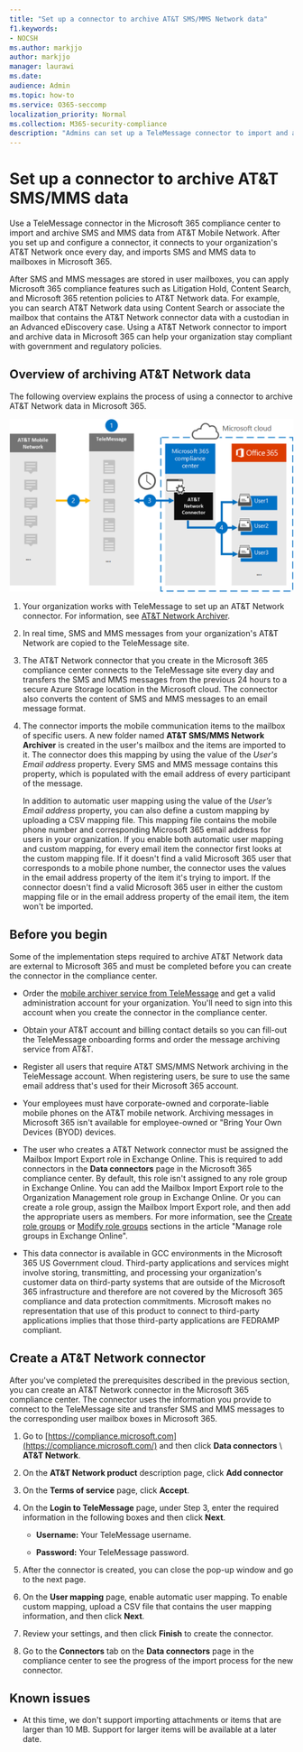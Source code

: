 ```yaml
---
title: "Set up a connector to archive AT&T SMS/MMS Network data"
f1.keywords:
- NOCSH
ms.author: markjjo
author: markjjo
manager: laurawi
ms.date: 
audience: Admin
ms.topic: how-to
ms.service: O365-seccomp
localization_priority: Normal
ms.collection: M365-security-compliance
description: "Admins can set up a TeleMessage connector to import and archive SMS and MMS data from the AT&T Mobile Network. This lets you archive data from third-party data sources in Microsoft 365 so you can use compliance features such as legal hold, content search, and retention policies to manage your organization's third-party data."
---
```


# Set up a connector to archive AT&T SMS/MMS data

Use a TeleMessage connector in the Microsoft 365 compliance center to import and archive SMS and MMS data from AT&T Mobile Network. After you set up and configure a connector, it connects to your organization's AT&T Network once every day, and imports SMS and MMS data to mailboxes in Microsoft 365.

After SMS and MMS messages are stored in user mailboxes, you can apply Microsoft 365 compliance features such as Litigation Hold, Content Search, and Microsoft 365 retention policies to AT&T Network data. For example, you can search AT&T Network data using Content Search or associate the mailbox that contains the AT&T Network connector data with a custodian in an Advanced eDiscovery case. Using a AT&T Network connector to import and archive data in Microsoft 365 can help your organization stay compliant with government and regulatory policies.

## Overview of archiving AT&T Network data

The following overview explains the process of using a connector to archive AT&T Network data in Microsoft 365.

![ATT Network archiving workflow.](../media/ATTNetworkConnectorWorkflow.png)

1. Your organization works with TeleMessage to set up an AT&T Network connector. For information, see [AT&T Network Archiver](https://www.telemessage.com/office365-activation-for-atnt-network-archiver/).

2. In real time, SMS and MMS messages from your organization's AT&T Network are copied to the TeleMessage site.

3. The AT&T Network connector that you create in the Microsoft 365 compliance center connects to the TeleMessage site every day and transfers the SMS and MMS messages from the previous 24 hours to a secure Azure Storage location in the Microsoft cloud. The connector also converts the content of SMS and MMS messages to an email message format.

4. The connector imports the mobile communication items to the mailbox of specific users. A new folder named **AT&T SMS/MMS Network Archiver** is created in the user's mailbox and the items are imported to it. The connector does this mapping by using the value of the *User's Email address* property. Every SMS and MMS message contains this property, which is populated with the email address of every participant of the message.
 
   In addition to automatic user mapping using the value of the *User’s Email address* property, you can also define a custom mapping by uploading a CSV mapping file. This mapping file contains the mobile phone number and corresponding Microsoft 365 email address for users in your organization. If you enable both automatic user mapping and custom mapping, for every email item the connector first looks at the custom mapping file. If it doesn't find a valid Microsoft 365 user that corresponds to a mobile phone number, the connector uses the values in the email address property of the item it's trying to import. If the connector doesn't find a valid Microsoft 365 user in either the custom mapping file or in the email address property of the email item, the item won't be imported.

## Before you begin

Some of the implementation steps required to archive AT&T Network data are external to Microsoft 365 and must be completed before you can create the connector in the compliance center.

- Order the [mobile archiver service from TeleMessage](https://www.telemessage.com/mobile-archiver/order-mobile-archiver-for-o365/) and get a valid administration account for your organization. You'll need to sign into this account when you create the connector in the compliance center.

- Obtain your AT&T account and billing contact details so you can fill-out the TeleMessage onboarding forms and order the message archiving service from AT&T.

- Register all users that require AT&T SMS/MMS Network archiving in the TeleMessage account. When registering users, be sure to use the same email address that's used for their Microsoft 365 account.

- Your employees must have corporate-owned and corporate-liable mobile phones on the AT&T mobile network. Archiving messages in Microsoft 365 isn't available for employee-owned or "Bring Your Own Devices (BYOD) devices.

- The user who creates a AT&T Network connector must be assigned the Mailbox Import Export role in Exchange Online. This is required to add connectors in the **Data connectors** page in the Microsoft 365 compliance center. By default, this role isn't assigned to any role group in Exchange Online. You can add the Mailbox Import Export role to the Organization Management role group in Exchange Online. Or you can create a role group, assign the Mailbox Import Export role, and then add the appropriate users as members. For more information, see the [Create role groups](/Exchange/permissions-exo/role-groups#create-role-groups) or [Modify role groups](/Exchange/permissions-exo/role-groups#modify-role-groups) sections in the article "Manage role groups in Exchange Online".

- This data connector is available in GCC environments in the Microsoft 365 US Government cloud. Third-party applications and services might involve storing, transmitting, and processing your organization's customer data on third-party systems that are outside of the Microsoft 365 infrastructure and therefore are not covered by the Microsoft 365 compliance and data protection commitments. Microsoft makes no representation that use of this product to connect to third-party applications implies that those third-party applications are FEDRAMP compliant.

## Create a AT&T Network connector

After you've completed the prerequisites described in the previous section, you can create an AT&T Network connector in the Microsoft 365 compliance center. The connector uses the information you provide to connect to the TeleMessage site and transfer SMS and MMS messages to the corresponding user mailbox boxes in Microsoft 365.

1. Go to [https://compliance.microsoft.com](https://compliance.microsoft.com/) and then click **Data connectors** \ **AT&T Network**.

2. On the **AT&T Network product** description page, click **Add connector**

3. On the **Terms of service** page, click **Accept**.

4. On the **Login to TeleMessage** page, under Step 3, enter the required information in the following boxes and then click **Next**.

   - **Username:** Your TeleMessage username.

   - **Password:** Your TeleMessage password.

5. After the connector is created, you can close the pop-up window and go to the next page.

6. On the **User mapping** page, enable automatic user mapping. To enable custom mapping, upload a CSV file that contains the user mapping information, and then click **Next**.

7. Review your settings, and then click **Finish** to create the connector.

8. Go to the **Connectors** tab on the **Data connectors** page in the compliance center to see the progress of the import process for the new connector.

## Known issues

- At this time, we don't support importing attachments or items that are larger than 10 MB. Support for larger items will be available at a later date.
